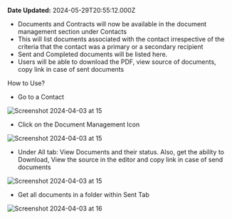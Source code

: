 **Date Updated:** 2024-05-29T20:55:12.000Z

  
* Documents and Contracts will now be available in the document management section under Contacts
* This will list documents associated with the contact irrespective of the criteria that the contact was a primary or a secondary recipient
* Sent and Completed documents will be listed here.
* Users will be able to download the PDF, view source of documents, copy link in case of sent documents

How to Use?

* Go to a Contact

![Screenshot 2024-04-03 at 15](https://s3.amazonaws.com/cdn.freshdesk.com/data/helpdesk/attachments/production/155026788666/original/Glbip9r2-GXvEfCKs2ZO24kRHOAxsoPkVg.jpeg?1716996025)

* Click on the Document Management Icon

![Screenshot 2024-04-03 at 15](https://s3.amazonaws.com/cdn.freshdesk.com/data/helpdesk/attachments/production/155026788665/original/mYbirHDqNSCfcGVgZJjkj2QXi_Y5G_J2kw.jpeg?1716996025)

* Under All tab: View Documents and their status. Also, get the ability to Download, View the source in the editor and copy link in case of send documents

![Screenshot 2024-04-03 at 15](https://s3.amazonaws.com/cdn.freshdesk.com/data/helpdesk/attachments/production/155026788667/original/jPEupaOx9i1yept2KUJONvycibwbLOvXjg.jpeg?1716996025)

* Get all documents in a folder within Sent Tab

![Screenshot 2024-04-03 at 16](https://s3.amazonaws.com/cdn.freshdesk.com/data/helpdesk/attachments/production/155026788668/original/hiZgw51SJc7M_NvRmmfYwSkFe9ISjdH-nQ.jpeg?1716996025)